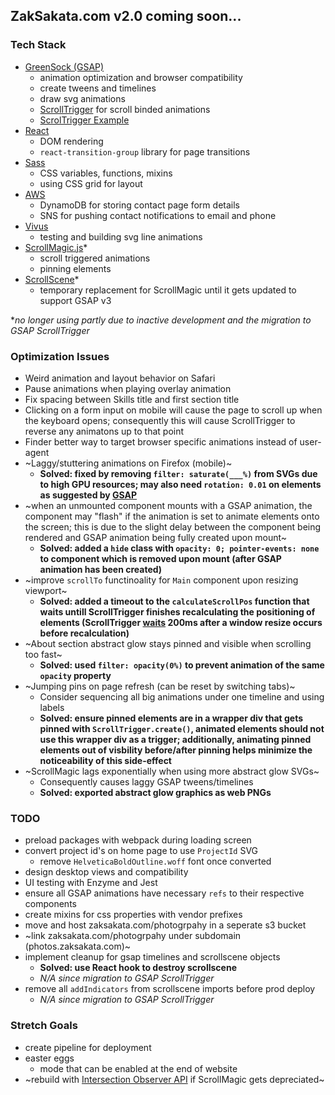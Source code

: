 ## ZakSakata.com v2.0 coming soon...

### Tech Stack
- [GreenSock (GSAP)](https://greensock.com/docs/v3)
  - animation optimization and browser compatibility
  - create tweens and timelines
  - draw svg animations
  - [ScrollTrigger](https://www.williamrchase.com/scroll_trigger_demo/index.html) for scroll binded animations
  - [ScrolTrigger Example](https://www.williamrchase.com/post/scrollytelling-with-gsap-scrolltrigger/)
- [React](https://reactjs.org/docs/getting-started.html)
  - DOM rendering
  - `react-transition-group` library for page transitions
- [Sass](https://sass-lang.com/documentation)
  - CSS variables, functions, mixins
  - using CSS grid for layout
- [AWS](https://docs.aws.amazon.com/AWSJavaScriptSDK/latest/)
  - DynamoDB for storing contact page form details
  - SNS for pushing contact notifications to email and phone
- [Vivus](https://maxwellito.github.io/vivus/)
  - testing and building svg line animations
- [ScrollMagic.js](https://scrollmagic.io/docs/index.html)*
  - scroll triggered animations
  - pinning elements
- [ScrollScene](https://github.com/jonkwheeler/ScrollScene)*
  - temporary replacement for ScrollMagic until it gets updated to support GSAP v3

**no longer using partly due to inactive development and the migration to GSAP ScrollTrigger*

### Optimization Issues
- Weird animation and layout behavior on Safari
- Pause animations when playing overlay animation
- Fix spacing between Skills title and first section title
- Clicking on a form input on mobile will cause the page to scroll up when the keyboard opens; consequently this will cause ScrollTrigger to reverse any animatons up to that point
- Finder better way to target browser specific animations instead of user-agent
- ~Laggy/stuttering animations on Firefox (mobile)~
  - **Solved: fixed by removing `filter: saturate(___%)` from SVGs due to high GPU resources; may also need `rotation: 0.01` on elements as suggested by [GSAP](https://greensock.com/forums/topic/12760-animation-slowjerky-not-smooth-in-firefox/)**
- ~when an unmounted component mounts with a GSAP animation, the component may "flash" if the animation is set to animate elements onto the screen; this is due to the slight delay between the component being rendered and GSAP animation being fully created upon mount~
  - **Solved: added a `hide` class with `opacity: 0; pointer-events: none` to component which is removed upon mount (after GSAP animation has been created)**
- ~improve `scrollTo` functinoality for `Main` component upon resizing viewport~
  - **Solved: added a timeout to the `calculateScrollPos` function that waits untill ScrollTrigger finishes recalculating the positioning of elements (ScrollTrigger [waits](https://greensock.com/docs/v3/Plugins/ScrollTrigger) 200ms after a window resize occurs before recalculation)**
- ~About section abstract glow stays pinned and visible when scrolling too fast~
  - **Solved: used `filter: opacity(0%)` to prevent animation of the same `opacity` property**
- ~Jumping pins on page refresh (can be reset by switching tabs)~
  - Consider sequencing all big animations under one timeline and using labels
  - **Solved: ensure pinned elements are in a wrapper div that gets pinned with `ScrollTrigger.create()`, animated elements should not use this wrapper div as a trigger; additionally, animating pinned elements out of visbility before/after pinning helps minimize the noticeability of this side-effect**
- ~ScrollMagic lags exponentially when using more abstract glow SVGs~
  - Consequently causes laggy GSAP tweens/timelines
  - **Solved: exported abstract glow graphics as web PNGs**

### TODO
- preload packages with webpack during loading screen
- convert project id's on home page to use `ProjectId` SVG 
  - remove `HelveticaBoldOutline.woff` font once converted
- design desktop views and compatibility
- UI testing with Enzyme and Jest
- ensure all GSAP animations have necessary `refs` to their respective components
- create mixins for css properties with vendor prefixes
- move and host zaksakata.com/photogrpahy in a seperate s3 bucket
- ~link zaksakata.com/photogrpahy under subdomain (photos.zaksakata.com)~
- implement cleanup for gsap timelines and scrollscene objects
  - **Solved: use React hook to destroy scrollscene**
  - *N/A since migration to GSAP ScrollTrigger*
- remove all `addIndicators` from scrollscene imports before prod deploy
  - *N/A since migration to GSAP ScrollTrigger*

### Stretch Goals
- create pipeline for deployment
- easter eggs
  - mode that can be enabled at the end of website
- ~rebuild with [Intersection Observer API](https://developer.mozilla.org/en-US/docs/Web/API/Intersection_Observer_API) if ScrollMagic gets depreciated~
